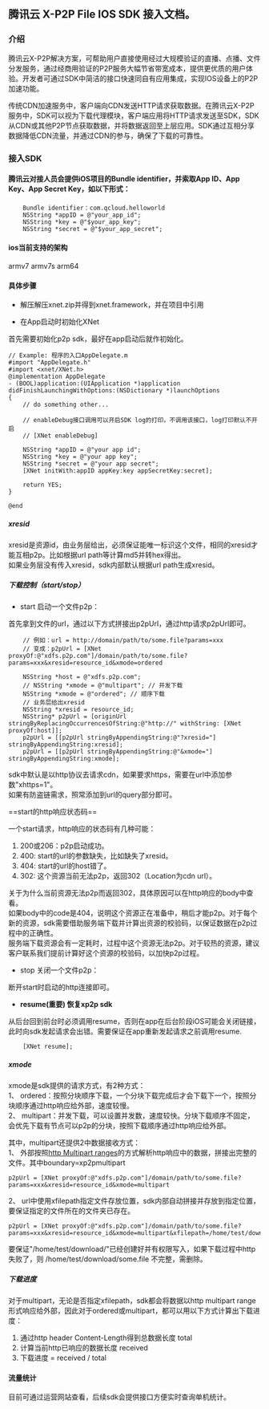 ## 腾讯云 X-P2P File IOS SDK 接入文档。

### 介绍

腾讯云X-P2P解决方案，可帮助用户直接使用经过大规模验证的直播、点播、文件分发服务，通过经商用验证的P2P服务大幅节省带宽成本，提供更优质的用户体验。开发者可通过SDK中简洁的接口快速同自有应用集成，实现IOS设备上的P2P加速功能。

传统CDN加速服务中，客户端向CDN发送HTTP请求获取数据。在腾讯云X-P2P服务中，SDK可以视为下载代理模块，客户端应用将HTTP请求发送至SDK，SDK从CDN或其他P2P节点获取数据，并将数据返回至上层应用。SDK通过互相分享数据降低CDN流量，并通过CDN的参与，确保了下载的可靠性。

### 接入SDK

#### 腾讯云对接人员会提供iOS项目的Bundle identifier，并索取App ID、App Key、App Secret Key，如以下形式：

        Bundle identifier：com.qcloud.helloworld
        NSString *appID = @"your_app_id";
        NSString *key = @"$your_app_key";
        NSString *secret = @"$your_app_secret";

#### ios当前支持的架构

armv7 armv7s arm64

#### 具体步骤

- 解压解压xnet.zip并得到xnet.framework，并在项目中引用

- 在App启动时初始化XNet

首先需要初始化p2p sdk，最好在app启动后就作初始化。

```
// Example: 程序的入口AppDelegate.m
#import "AppDelegate.h"
#import <xnet/XNet.h>
@implementation AppDelegate
- (BOOL)application:(UIApplication *)application didFinishLaunchingWithOptions:(NSDictionary *)launchOptions
{
    // do something other...

    // enableDebug接口调用可以开启SDK log的打印，不调用该接口，log打印默认不开启
    // [XNet enableDebug]

    NSString *appID = @"your app id";
    NSString *key = @"your app key";
    NSString *secret = @"your app secret";
    [XNet initWith:appID appKey:key appSecretKey:secret];

    return YES;
}

@end
 ```

##### xresid

xresid是资源id，由业务层给出，必须保证能唯一标识这个文件，相同的xresid才能互相p2p。比如根据url path等计算md5并转hex得出。  
如果业务层没有传入xresid，sdk内部默认根据url path生成xresid。

##### 下载控制（start/stop）

- start 启动一个文件p2p：

首先拿到文件的url，通过以下方式拼接出p2pUrl，通过http请求p2pUrl即可。

```
    // 例如：url = http://domain/path/to/some.file?params=xxx
    // 变成：p2pUrl = [XNet proxyOf:@"xdfs.p2p.com"]/domain/path/to/some.file?params=xxx&xresid=resource_id&xmode=ordered

    NSString *host = @"xdfs.p2p.com";
    // NSString *xmode = @"multipart"; // 并发下载
    NSString *xmode = @"ordered"; // 顺序下载
    // 业务层给出xresid
    NSString *xresid = resource_id;
    NSString* p2pUrl = [originUrl stringByReplacingOccurrencesOfString:@"http://" withString: [XNet proxyOf:host]];
    p2pUrl = [[p2pUrl stringByAppendingString:@"?xresid="] stringByAppendingString:xresid];
    p2pUrl = [[p2pUrl stringByAppendingString:@"&xmode="] stringByAppendingString:xmode];
```

sdk中默认是以http协议去请求cdn，如果要求https，需要在url中添加参数"xhttps=1"。   
如果有防盗链需求，照常添加到url的query部分即可。

==start的http响应状态码==

一个start请求，http响应的状态码有几种可能：

1. 200或206：p2p启动成功。
2. 400: start的url的参数缺失，比如缺失了xresid。
3. 404: start的url的host错了。
4. 302: 这个资源当前无法p2p，返回302（Location为cdn url）。

关于为什么当前资源无法p2p而返回302，具体原因可以在http响应的body中查看。     
如果body中的code是404，说明这个资源正在准备中，稍后才能p2p。对于每个新的资源，sdk需要借助服务端下载并计算出资源的校验码，以保证数据在p2p过程中的正确性。    
服务端下载资源会有一定耗时，过程中这个资源无法p2p。对于较热的资源，建议客户联系我们提前计算好这个资源的校验码，以加快p2p过程。

- stop 关闭一个文件p2p：

断开start时启动的http连接即可。

- **resume(重要) 恢复xp2p sdk**

从后台回到前台时必须调用resume，否则在app在后台阶段iOS可能会关闭链接，此时向sdk发起请求会出错。需要保证在app重新发起请求之前调用resume.

```
    [XNet resume];
```

##### xmode

xmode是sdk提供的请求方式，有2种方式：  
1、 ordered：按照分块顺序下载，一个分块下载完成后才会下载下一个，按照分块顺序通过http响应给外部，速度较慢。    
2、 multipart：并发下载，可以设置并发数，速度较快。分块下载顺序不固定，会优先下载有节点可以p2p的分块，按照下载顺序通过http响应给外部。

其中，multipart还提供2中数据接收方式：        
1、 外部按照[http Multipart ranges](https://developer.mozilla.org/en-US/docs/Web/HTTP/Range_requests)的方式解析http响应中的数据，拼接出完整的文件。其中boundary=xp2pmultipart
```
p2pUrl = [XNet proxyOf:@"xdfs.p2p.com"]/domain/path/to/some.file?params=xxx&xresid=resource_id&xmode=multipart
```
2、 url中使用xfilepath指定文件存放位置，sdk内部自动拼接并存放到指定位置，要保证指定的文件所在的文件夹已存在。

```
p2pUrl = [XNet proxyOf:@"xdfs.p2p.com"]/domain/path/to/some.file?params=xxx&xresid=resource_id&xmode=multipart&xfilepath=/home/test/download/some.file     
```
要保证"/home/test/download/"已经创建好并有权限写入，如果下载过程中http失败了，则 /home/test/download/some.file 不完整，需删除。

##### 下载进度

对于multipart，无论是否指定xfilepath，sdk都会将数据以http multipart range形式响应给外部，因此对于ordered或multipart，都可以用以下方式计算出下载进度：
1. 通过http header Content-Length得到总数据长度 total
2. 计算当前http已响应的数据长度 received
3. 下载进度 = received / total

#### 流量统计

目前可通过运营网站查看，后续sdk会提供接口方便实时查询单机统计。
